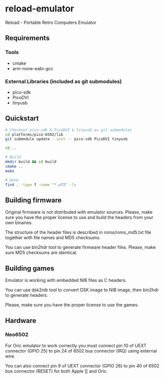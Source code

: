 # reload-emulator
Reload - Portable Retro Computers Emulator

## Requirements
### Tools
- cmake
- arm-none-eabi-gcc

### External Libraries (included as git submodules)
- pico-sdk
- PicoDVI
- tinyusb

## Quickstart 

```bash
# Checkout pico-sdk & PicoDVI & tinyusb as git submodules
cd platforms/pico-6502/lib
git submodule update --init -- pico-sdk PicoDVI tinyusb

cd ..

# Build
mkdir build && cd build
cmake ..
make

# Done
find . -type f -name "*.uf2" -ls
```

## Building firmware
Original firmware is not distributed with emulator sources. Please, make sure you have the proper license to use and build the headers from your own binaries.

The structure of the header files is described in roms/roms_md5.txt file together with file names and MD5 checksums.

You can use bin2hdr tool to generate firmware header files. Please, make sure MD5 checksums are identical.


## Building games
Emulator is working with embedded NIB files as C headers.

You can use dsk2nib tool to convert DSK image to NIB image, then bin2hdr to generate headers.

Please, make sure you have the proper license to use the games.

## Hardware
### Neo6502
For Oric emulator to work correctly you must connect pin 10 of UEXT connector (GPIO 25) to pin 24 of 6502 bus connector (IRQ) using external wire.

You can also connect pin 9 of UEXT connector (GPIO 26) to pin 40 of 6502 bus connector (RESET) for both Apple ][ and Oric.

